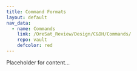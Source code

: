 ```yaml
---
title: Command Formats
layout: default
nav_data:
  - name: Commands
    link: /OreSat_Review/Design/C&DH/Commands/
    repo: vault
    defcolor: red
---
```



Placeholder for content...
